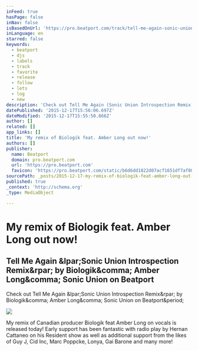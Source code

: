 ```yaml
---
inFeed: true
hasPage: false
inNav: false
isBasedOnUrl: 'https://pro.beatport.com/track/tell-me-again-sonic-union-introspection-remix/7062281'
inLanguage: en
starred: false
keywords:
  - beatport
  - djs
  - labels
  - track
  - favorite
  - release
  - follow
  - lets
  - log
  - new
description: 'Check out Tell Me Again (Sonic Union Introspection Remix) by Biologik, Amber Long, Sonic Union on Beatport.'
datePublished: '2015-12-17T15:56:06.697Z'
dateModified: '2015-12-17T15:55:50.866Z'
author: []
related: []
app_links: []
title: 'My remix of Biologik feat. Amber Long out now!'
authors: []
publisher:
  name: Beatport
  domain: pro.beatport.com
  url: 'https://pro.beatport.com'
  favicon: 'https://pro.beatport.com/static/b6d6dd1822d07acf1651df7af80ced311eebbbf5/images/favicon-16x16.png'
sourcePath: _posts/2015-12-17-my-remix-of-biologik-feat-amber-long-out-now.md
published: true
_context: 'http://schema.org'
_type: MediaObject

---
```

# My remix of Biologik feat. Amber Long out now!

<article style=""><h1>Tell Me Again &amp;lpar;Sonic Union Introspection Remix&amp;rpar; by Biologik&amp;comma; Amber Long&amp;comma; Sonic Union on Beatport</h1><p>Check out Tell Me Again &amp;lpar;Sonic Union Introspection Remix&amp;rpar; by Biologik&amp;comma; Amber Long&amp;comma; Sonic Union on Beatport&amp;period;</p><img src="https://geo-media.beatport.com/image/12239411.jpg" /></article>

My remix of Canadian producer Biologik feat Amber Long on vocals is released today! Early support has been fantastic with radio play by Hernan Cattaneo on his Resident show as well as additional support from the likes of Guy J, Cid Inc, Marc Poppcke, Lonya, Gai Barone and many more!